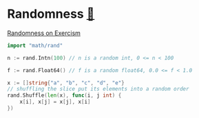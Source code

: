 # Randomness [📝](https://pkg.go.dev/math/rand)

[Randomness on Exercism](https://exercism.org/tracks/go/concepts/randomness)

```go
import "math/rand"

n := rand.Intn(100) // n is a random int, 0 <= n < 100
```

```go
f := rand.Float64() // f is a random float64, 0.0 <= f < 1.0
```

```go
x := []string{"a", "b", "c", "d", "e"}
// shuffling the slice put its elements into a random order
rand.Shuffle(len(x), func(i, j int) {
	x[i], x[j] = x[j], x[i]
})
```
